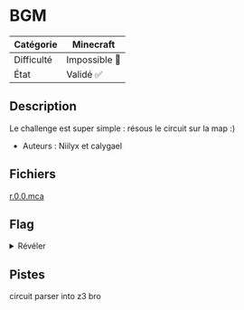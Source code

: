 # BGM

| Catégorie  | Minecraft |
|------------|-----------|
| Difficulté | Impossible 🤬 |
| État       | Validé ✅ |
## Description

Le challenge est super simple : résous le circuit sur la map :)

- Auteurs : Niilyx et calygael

## Fichiers
[r.0.0.mca](r.0.0.mca)

## Flag
<details>
<summary>Révéler</summary>
<code>CYBN{y0u'r3_gOnn4_M4Ke_m3_CrY_w1tH_Th3S3_z3_SK1llz}</code>
</details>

## Pistes
circuit parser into z3 bro